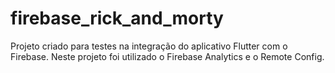 # firebase_rick_and_morty
Projeto criado para testes na integração do aplicativo Flutter com o Firebase. Neste projeto foi utilizado o Firebase Analytics e o Remote Config.
